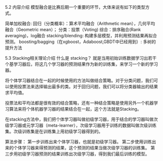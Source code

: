 5.2 内容介绍
模型融合是比赛后期一个重要的环节，大体来说有如下的类型方式。

简单加权融合:
回归（分类概率）：算术平均融合（Arithmetic mean），几何平均融合（Geometric mean）；
分类：投票（Voting)
综合：排序融合(Rank averaging)，log融合
stacking/blending:
构建多层模型，并利用预测结果再拟合预测。
boosting/bagging（在xgboost，Adaboost,GBDT中已经用到）:
多树的提升方法

5.3 Stacking相关理论介绍
什么是 stacking？
就是当用初始训练数据学习出若干个基学习器后，将这几个学习器的预测结果作为新的训练集，来学习一个新的学习器。


将个体学习器结合在一起的时候使用的方法叫做结合策略。对于分类问题，我们可以使用投票法来选择输出最多的类。对于回归问题，我们可以将分类器输出的结果求平均值。

投票法和平均法都是很有效的结合策略，还有一种结合策略是使用另外一个机器学习算法来将个体机器学习器的结果结合在一起，这个方法就是Stacking。

在stacking方法中，我们把个体学习器叫做初级学习器，用于结合的学习器叫做次级学习器或元学习器（meta-learner），次级学习器用于训练的数据叫做次级训练集。次级训练集是在训练集上用初级学习器得到的。

算法步骤：
第一步训练出来个体学习器，也就是初级学习器。
第二步使用训练出来的个体学习器来得预测的结果，这个预测的结果当做次级学习器的训练集。
第三步用初级学习器预测的结果训练出次级学习器，得到我们最后训练的模型。
